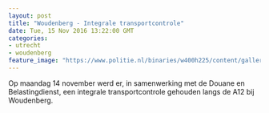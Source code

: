```yaml
---
layout: post
title: "Woudenberg - Integrale transportcontrole"
date: Tue, 15 Nov 2016 13:22:00 GMT
categories: 
- utrecht 
- woudenberg 
feature_image: "https://www.politie.nl/binaries/w400h225/content/gallery/politie/nieuws/2016/november/03-mn/transportcontrole.jpg"
---
```


Op maandag 14 november werd er, in samenwerking met de Douane en Belastingdienst, een integrale transportcontrole gehouden langs de A12 bij Woudenberg.
